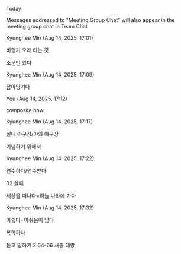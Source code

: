 Today

Messages addressed to "Meeting Group Chat" will also appear in the meeting group chat in Team Chat

Kyunghee Min (Aug 14, 2025, 17:01)

비행기 오래 타는 것

소문만 있다

Kyunghee Min (Aug 14, 2025, 17:09)

잡아당기다

You (Aug 14, 2025, 17:12)

composite bow

Kyunghee Min (Aug 14, 2025, 17:17)

실내 야구장/야외 야구장

기념하기 위해서

Kyunghee Min (Aug 14, 2025, 17:22)

연수하다/연수받다

32 살때

세상을 떠나다=하늘 나라에 가다

Kyunghee Min (Aug 14, 2025, 17:32)

아쉽다=아쉬움이 남다

복학하다

듣고 말하기 2
64-66
새종 대왕